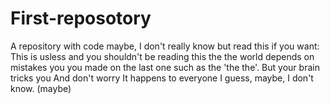 # First-reposotory
A repository with code maybe, I don't really know but read this if you want:
This is usless and you shouldn't be reading this the the world depends on mistakes you you made on the last one such as the 'the the'. But your brain tricks you 
And don't worry It happens to everyone I guess, maybe, I don't know. (maybe)
